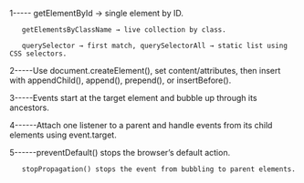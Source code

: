 1----- getElementById → single element by ID.

       getElementsByClassName → live collection by class.

       querySelector → first match, querySelectorAll → static list using CSS selectors.

2-----Use document.createElement(), set content/attributes, then insert with appendChild(), append(), prepend(), or insertBefore().


3-----Events start at the target element and bubble up through its ancestors.


4------Attach one listener to a parent and handle events from its child elements using event.target.


5------preventDefault() stops the browser’s default action.

       stopPropagation() stops the event from bubbling to parent elements.